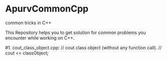 # ApurvCommonCpp
common tricks in C++

This Repository helps you to get solution for common problems you encounter while working on C++.

#1.
cout_class_object.cpp:
  // cout class object (without any function call).
  // cout << classObject;
